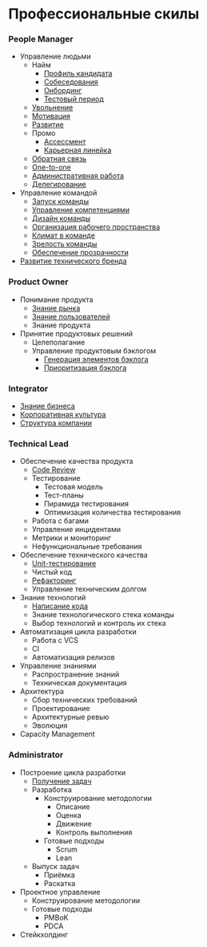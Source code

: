 # Профессиональные скилы

### People Manager

- Управление людьми
    - Найм
        - [Профиль кандидата](../skills/resource-manager/profile.md)
        - [Собеседования](../skills/resource-manager/interview.md)
        - [Онбординг](../skills/resource-manager/onboarding.md)
        - [Тестовый период](../skills/resource-manager/test-period.md)
    - [Увольнение](../skills/resource-manager/firing.md)
    - [Мотивация](../skills/resource-manager/motivation.md)
    - [Развитие](../skills/resource-manager/development.md)
    - Промо
        - [Ассессмент](../skills/resource-manager/assessment.md)
        - [Карьерная линейка](../skills/resource-manager/career.md)
    - [Обратная связь](../skills/resource-manager/feedback.md)
    - [One-to-one](../skills/resource-manager/one-to-one.md)
    - [Административная работа](../skills/resource-manager/admin.md)
    - [Делегирование](../skills/resource-manager/delegation.md)
- Управление командой
    - [Запуск команды](../skills/resource-manager/team-launch.md)
    - [Управление компетенциями](../skills/resource-manager/competency-management.md)
    - [Дизайн команды](../skills/resource-manager/team-design.md)
    - [Организация рабочего пространства](../skills/resource-manager/workspace.md)
    - [Климат в команде](../skills/resource-manager/team-climate.md)
    - [Зрелость команды](../skills/resource-manager/team-maturity.md)
    - [Обеспечение прозрачности](../skills/resource-manager/transparency.md)
- [Развитие технического бренда](../skills/resource-manager/techpr.md)

### Product Owner

- Понимание продукта
    - [Знание рынка](../skills/product-owner/market-knowledge.md)
    - [Знание пользователей](../skills/product-owner/user-knowledge.md)
    - Знание продукта
- Принятие продуктовых решений
    - Целеполагание
    - Управление продуктовым бэклогом
        - [Генерация элементов бэклога](../skills/product-owner/backlog-generation.md)
        - [Приоритизация бэклога](../skills/product-owner/backlog-prioritization.md)
        
### Integrator

- [Знание бизнеса](../skills/integrator/business-knowledge.md)
- [Корпоративная культура](../skills/integrator/corporate-culture.md)
- [Структура компании](../skills/integrator/company-structure.md)

### Technical Lead

- Обеспечение качества продукта
    - [Code Review](../skills/technical-lead/code-review.md)
    - Тестирование
        - Тестовая модель
        - Тест-планы
        - Пирамида тестирования
        - Оптимизация количества тестирования
    - Работа с багами
    - Управление инцидентами
    - Метрики и мониторинг
    - Нефункциональные требования
- Обеспечение технического качества
    - [Unit-тестирование](../skills/technical-lead/unit-testing.md)
    - Чистый код
    - [Рефакторинг](../skills/technical-lead/refactoring.md)
    - Управление техническим долгом
- Знание технологий
    - [Написание кода](../skills/technical-lead/code.md)
    - Знание технологического стека команды
    - Выбор технологий и контроль их стека
- Автоматизация цикла разработки
    - Работа с VCS
    - CI
    - Автоматизация релизов
- Управление знаниями
    - Распространение знаний
    - Техническая документация
- Архитектура
    - Сбор технических требований
    - Проектирование
    - Архитектурные ревью
    - Эволюция
- Capacity Management

### Administrator

- Построение цикла разработки
    - [Получение задач](../skills/administrator/task-inbox.md)
    - Разработка
        - Конструирование методологии
            - Описание
            - Оценка
            - Движение
            - Контроль выполнения
        - Готовые подходы
            - Scrum
            - Lean
    - Выпуск задач
        - Приёмка
        - Раскатка
- Проектное управление
    - Конструирование методологии
    - Готовые подходы
        - PMBoK
        - PDCA
- Стейкхолдинг

